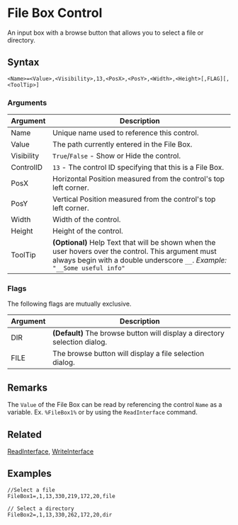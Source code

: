 # File Box Control

An input box with a browse button that allows you to select a file or directory.

## Syntax

```pebakery
<Name>=<Value>,<Visibility>,13,<PosX>,<PosY>,<Width>,<Height>[,FLAG][,<ToolTip>]
```

### Arguments

| Argument | Description |
| --- | --- |
| Name | Unique name used to reference this control. |
| Value | The path currently entered in the File Box. |
| Visibility | `True`/`False` - Show or Hide the control. |
| ControlID | `13` - The control ID specifying that this is a File Box. |
| PosX | Horizontal Position measured from the control's top left corner. |
| PosY | Vertical Position measured from the control's top left corner. |
| Width | Width of the control. |
| Height | Height of the control. |
| ToolTip | **(Optional)** Help Text that will be shown when the user hovers over the control. This argument must always begin with a double underscore `__`. *Example:* `"__Some useful info"` |

### Flags

The following flags are mutually exclusive.

| Argument | Description |
| --- | --- |
| DIR | **(Default)** The browse button will display a directory selection dialog. |
| FILE | The browse button will display a file selection dialog. |

## Remarks

The `Value` of the File Box can be read by referencing the control `Name` as a variable. Ex. `%FileBox1%` or by using the `ReadInterface` command.

## Related

[ReadInterface](../Commands/Interface/ReadInterface.md), [WriteInterface](../Commands/Interface/WriteInterface.md)

## Examples

```pebakery
//Select a file
FileBox1=,1,13,330,219,172,20,file

// Select a directory
FileBox2=,1,13,330,262,172,20,dir
```